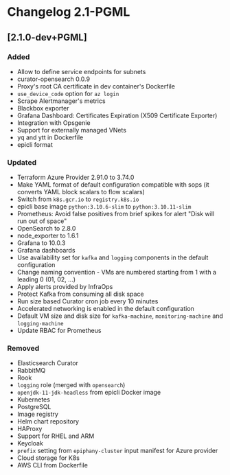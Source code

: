 <!-- markdownlint-disable-file no-duplicate-header -->
# Changelog 2.1-PGML

## [2.1.0-dev+PGML]

### Added

- Allow to define service endpoints for subnets
- curator-opensearch 0.0.9
- Proxy's root CA certificate in dev container's Dockerfile
- `use_device_code` option for `az login`
- Scrape Alertmanager's metrics
- Blackbox exporter
- Grafana Dashboard: Certificates Expiration (X509 Certificate Exporter)
- Integration with Opsgenie
- Support for externally managed VNets
- yq and ytt in Dockerfile
- epicli format

### Updated

- Terraform Azure Provider 2.91.0 to 3.74.0
- Make YAML format of default configuration compatible with sops (it converts YAML block scalars to flow scalars)
- Switch from `k8s.gcr.io` to `registry.k8s.io`
- epicli base image `python:3.10.6-slim` to `python:3.10.11-slim`
- Prometheus: Avoid false positives from brief spikes for alert "Disk will run out of space"
- OpenSearch to 2.8.0
- node_exporter to 1.6.1
- Grafana to 10.0.3
- Grafana dashboards
- Use availability set for `kafka` and `logging` components in the default configuration
- Change naming convention - VMs are numbered starting from 1 with a leading 0 (01, 02, ...)
- Apply alerts provided by InfraOps
- Protect Kafka from consuming all disk space
- Run size based Curator cron job every 10 minutes
- Accelerated networking is enabled in the default configuration
- Default VM size and disk size for `kafka-machine`, `monitoring-machine` and `logging-machine`
- Update RBAC for Prometheus

### Removed

- Elasticsearch Curator
- RabbitMQ
- Rook
- `logging` role (merged with `opensearch`)
- `openjdk-11-jdk-headless` from epicli Docker image
- Kubernetes
- PostgreSQL
- Image registry
- Helm chart repository
- HAProxy
- Support for RHEL and ARM
- Keycloak
- `prefix` setting from `epiphany-cluster` input manifest for Azure provider
- Cloud storage for K8s
- AWS CLI from Dockerfile
